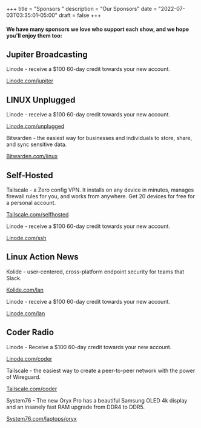 +++
title = "Sponsors "
description = "Our Sponsors"
date = "2022-07-03T03:35:01-05:00"
draft = false
+++
#### We have many sponsors we love who support each show, and we hope you'll enjoy them too:

## Jupiter Broadcasting
Linode - receive a $100 60-day credit towards your new account.

[Linode.com/jupiter](https://linode.com/jupiter)

## LINUX Unplugged
Linode - receive a $100 60-day credit towards your new account.

[Linode.com/unplugged](https://linode.com/unplugged)

Bitwarden - the easiest way for businesses and individuals to store, share, and sync sensitive data.

[Bitwarden.com/linux](https://bitwarden.com/linux)

## Self-Hosted

Tailscale - a Zero config VPN. It installs on any device in minutes, manages firewall rules for you, and works from anywhere. Get 20 devices for free for a personal account.

[Tailscale.com/selfhosted](https://tailscale.com/selfhosted)

Linode - receive a $100 60-day credit towards your new account.

[Linode.com/ssh](https://linode.com/ssh)

## Linux Action News

Kolide - user-centered, cross-platform endpoint security for teams that Slack.

[Kolide.com/lan](https://kolide.com/lan)


Linode - receive a $100 60-day credit towards your new account.

[Linode.com/lan](https://linode.com/lan)


## Coder Radio


Linode - Receive a $100 60-day credit towards your new account.

[Linode.com/coder](https://linode.com/coder)

Tailscale - the easiest way to create a peer-to-peer network with the power of Wireguard.

[Tailscale.com/coder](https://tailscale.com/coder)


System76 - The new Oryx Pro has a beautiful Samsung OLED 4k display and an insanely fast RAM upgrade from DDR4 to DDR5.

[System76.com/laptops/oryx](https://system76.com/laptops/oryx)
